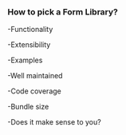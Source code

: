 ### How to pick a Form Library?

-Functionality

-Extensibility

-Examples

-Well maintained

-Code coverage

-Bundle size

-Does it make sense to you?
